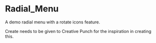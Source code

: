 Radial_Menu
===========

A demo radial menu with a rotate icons feature.

Create needs to be given to Creative Punch for the inspiration in creating this.  
